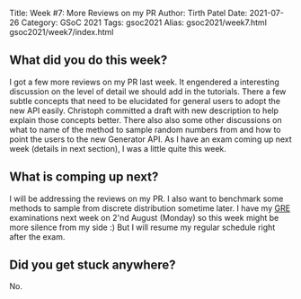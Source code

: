 Title: Week #7: More Reviews on my PR
Author: Tirth Patel
Date: 2021-07-26
Category: GSoC 2021
Tags: gsoc2021
Alias: gsoc2021/week7.html gsoc2021/week7/index.html

<h2>What did you do this week?</h2>

I got a few more reviews on my PR last week. It engendered a interesting discussion on the level of detail we should add in the tutorials. There a few subtle concepts that need to be elucidated for general users to adopt the new API easily. Christoph committed a draft with new description to help explain those concepts better. There also also some other discussions on what to name of the method to sample random numbers from and how to point the users to the new Generator API. As I have an exam coming up next week (details in next section), I was a little quite this week. 

<h2>What is comping up next?</h2>

I will be addressing the reviews on my PR. I also want to benchmark some methods to sample from discrete distribution sometime later. I have my <a href="https://www.ets.org/gre">GRE</a> examinations next week on 2'nd August (Monday) so this week might be more silence from my side :) But I will resume my regular schedule right after the exam.

<h2>Did you get stuck anywhere?</h2>

No.
